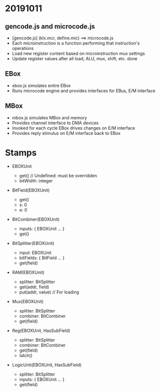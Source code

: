 # 20191011
## gencode.js and microcode.js
* [gencode.js] (klx.mcr, define.mic) ==> microcode.js
* Each microinstruction is a function performing that instruction's operations
* Load new register content based on microinstruction mux settings
* Update register values after all load, ALU, mux, shift, etc. done

## EBox
* ebox.js simulates entire EBox
* Runs microcode engine and provides interfaces for EBus, E/M interface

## MBox
* mbox.js simulates MBox and memory
* Provides channel interface to DMA devices
* Invoked for each cycle EBox drives changes on E/M interface
* Provides reply stimulus on E/M interface back to EBox


# Stamps

* EBOXUnit
  * get() // Undefined: must be overridden
  * bitWidth: integer

* BitField(EBOXUnit)
  * get()
  * s: 0
  * e: 0

* BitCombiner(EBOXUnit)
  * inputs: { EBOXUnit ... }
  * get()

* BitSplitter(EBOXUnit)
  * input: EBOXUnit
  * bitFields: { BitField ... }
  * get(field)

* RAM(EBOXUnit)
  * splitter: BitSplitter
  * get(addr, field)
  * put(addr, value) // For loading

* Mux(EBOXUnit)
  * splitter: BitSplitter
  * combiner: BitCombiner
  * get(field)

* Reg(EBOXUnit, HasSubField)
  * splitter: BitSplitter
  * combiner: BitCombiner
  * get(field)
  * latch()

* LogicUnit(EBOXUnit, HasSubField)
  * splitter: BitSplitter
  * inputs: { EBOXUnit ... }
  * get(field)
